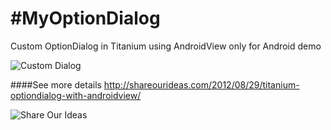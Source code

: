 #MyOptionDialog
==============

Custom OptionDialog in Titanium using AndroidView only for Android demo

![Custom Dialog](http://shareourideas.com/wp-content/uploads/2012/08/option-dialog-with-androidview-in-titanium.png)

####See more details
http://shareourideas.com/2012/08/29/titanium-optiondialog-with-androidview/

![Share Our Ideas](http://shareourideas.com/wp-content/uploads/2015/10/Share-Our-Ideas-Logo.png)
